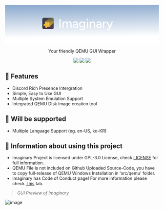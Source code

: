 <p align="center">
	<img src="https://github.com/dontpanic-studios/imaginary/blob/main/github-resource/logo.png?raw=true">
</p>

<p align="center">Your friendly QEMU GUI Wrapper</p>  
<p align="center">
	<a href="https://github.com/dontpanic-studios/imaginary/releases/latest"><img src="https://img.shields.io/github/v/release/dontpanic-studios/imaginary?label=latest&style=for-the-badge&"></a>
	<a href="https://github.com/dontpanic-studios/imaginary/releases"><img src="https://img.shields.io/github/downloads/dontpanic-studios/imaginary/latest/imaginary-setup.exe?style=for-the-badge&"></a>
	<a href="https://github.com/dontpanic-studios/imaginary/graphs/contributors"><img src="https://img.shields.io/github/contributors/dontpanic-studios/imaginary?style=for-the-badge&"></a>
</p>  

## 👀 Features
- Discord Rich Presence Intergration
- Simple, Easy to Use GUI
- Multiple System Emulation Support
- Integrated QEMU Disk Image creation tool
  
## 🚩 Will be supported
- Multiple Language Support (eg. en-US, ko-KR)
  
## 📜 Information about using this project
- Imaginary Project is licensed under GPL-3.0 License, check [LICENSE](https://github.com/dontpanic-studios/imaginary/blob/main/LICENSE) for full information.
- QEMU File is not included on Github Uploaded Source-Code, you have to copy full-release of QEMU Windows Installation in 'src/qemu' folder.
- Imaginary has Code of Conduct page! For more information please check [This](https://github.com/dontpanic-studios/imaginary?tab=coc-ov-file) tab.

> *GUI Preview of Imaginary*
  
![image](https://github.com/dontpanic-studios/imaginary/assets/89384053/83052549-1d92-45e3-8a05-b7f84e81b191)

